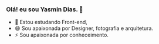 ### Olá! eu sou Yasmin Dias. 👋

- 🌱 Estou estudando Front-end,
- 😄 Sou apaixonada por Designer, fotografia e arquitetura.
- ⚡ Sou apaixonada por conheceimento.
